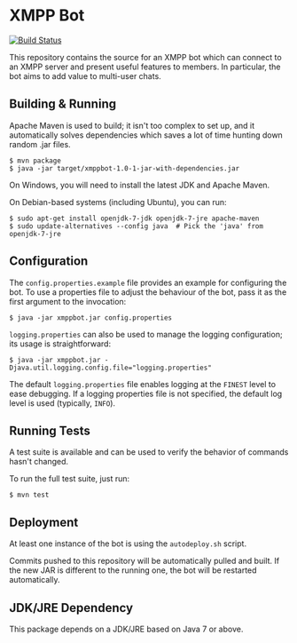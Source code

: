 # XMPP Bot

[![Build Status](https://travis-ci.org/miselin/xmppbot.svg?branch=master)](https://travis-ci.org/miselin/xmppbot)

This repository contains the source for an XMPP bot which can connect to an XMPP server
and present useful features to members. In particular, the bot aims to add value to
multi-user chats.

## Building & Running

Apache Maven is used to build; it isn't too complex to set up, and it automatically solves
dependencies which saves a lot of time hunting down random .jar files.

    $ mvn package
	$ java -jar target/xmppbot-1.0-1-jar-with-dependencies.jar

On Windows, you will need to install the latest JDK and Apache Maven.

On Debian-based systems (including Ubuntu), you can run:

    $ sudo apt-get install openjdk-7-jdk openjdk-7-jre apache-maven
	$ sudo update-alternatives --config java  # Pick the 'java' from openjdk-7-jre

## Configuration

The `config.properties.example` file provides an example for configuring the bot. To use
a properties file to adjust the behaviour of the bot, pass it as the first argument to the
invocation:

    $ java -jar xmppbot.jar config.properties
	
`logging.properties` can also be used to manage the logging configuration; its usage is
straightforward:

    $ java -jar xmppbot.jar -Djava.util.logging.config.file="logging.properties"
	
The default `logging.properties` file enables logging at the `FINEST` level to ease
debugging. If a logging properties file is not specified, the default log level is used
(typically, `INFO`).

## Running Tests

A test suite is available and can be used to verify the behavior of commands hasn't changed.

To run the full test suite, just run:

    $ mvn test

## Deployment

At least one instance of the bot is using the `autodeploy.sh` script.

Commits pushed to this repository will be automatically pulled and built. If the new JAR is
different to the running one, the bot will be restarted automatically.

## JDK/JRE Dependency

This package depends on a JDK/JRE based on Java 7 or above.
